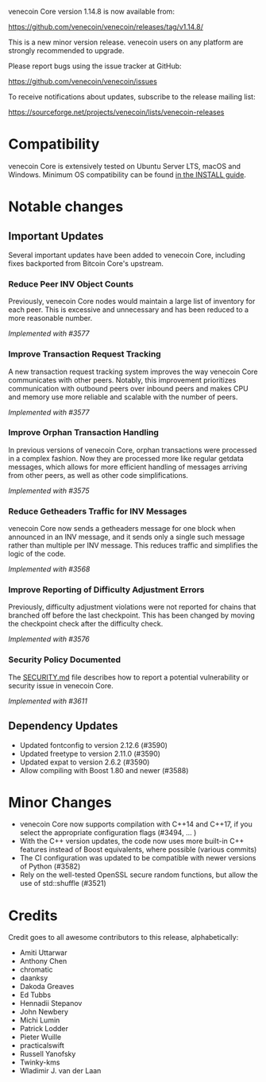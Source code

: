 venecoin Core version 1.14.8 is now available from:

  <https://github.com/venecoin/venecoin/releases/tag/v1.14.8/>

This is a new minor version release. venecoin users on any platform are
strongly recommended to upgrade.

Please report bugs using the issue tracker at GitHub:

  <https://github.com/venecoin/venecoin/issues>

To receive notifications about updates, subscribe to the release mailing list:

  <https://sourceforge.net/projects/venecoin/lists/venecoin-releases>


Compatibility
==============

venecoin Core is extensively tested on Ubuntu Server LTS, macOS and Windows.
Minimum OS compatibility can be found [in the INSTALL guide](../INSTALL.md).


Notable changes
================

Important Updates
-----------------

Several important updates have been added to venecoin Core, including fixes
backported from Bitcoin Core's upstream.

### Reduce Peer INV Object Counts

Previously, venecoin Core nodes would maintain a large list of inventory for
each peer. This is excessive and unnecessary and has been reduced to a more
reasonable number.

*Implemented with #3577*

### Improve Transaction Request Tracking

A new transaction request tracking system improves the way venecoin Core
communicates with other peers. Notably, this improvement prioritizes
communication with outbound peers over inbound peers and makes CPU and memory
use more reliable and scalable with the number of peers.

*Implemented with #3577*

### Improve Orphan Transaction Handling

In previous versions of venecoin Core, orphan transactions were processed in a
complex fashion. Now they are processed more like regular getdata messages,
which allows for more efficient handling of messages arriving from other peers,
as well as other code simplifications.

*Implemented with #3575*

### Reduce Getheaders Traffic for INV Messages

venecoin Core now sends a getheaders message for one block when announced in an
INV message, and it sends only a single such message rather than multiple per
INV message. This reduces traffic and simplifies the logic of the code.

*Implemented with #3568*

### Improve Reporting of Difficulty Adjustment Errors

Previously, difficulty adjustment violations were not reported for chains that
branched off before the last checkpoint. This has been changed by moving the
checkpoint check after the difficulty check.

*Implemented with #3576*

### Security Policy Documented

The [SECURITY.md](SECURITY.md) file describes how to report a potential
vulnerability or security issue in venecoin Core.

*Implemented with #3611*


Dependency Updates
------------------

* Updated fontconfig to version 2.12.6 (#3590)
* Updated freetype to version 2.11.0 (#3590)
* Updated expat to version 2.6.2 (#3590)
* Allow compiling with Boost 1.80 and newer (#3588)


Minor Changes
=============

* venecoin Core now supports compilation with C++14 and C++17, if you select
  the appropriate configuration flags (#3494, ... )
* With the C++ version updates, the code now uses more built-in C++ features instead
  of Boost equivalents, where possible (various commits)
* The CI configuration was updated to be compatible with newer versions of Python (#3582)
* Rely on the well-tested OpenSSL secure random functions, but allow the use of std::shuffle (#3521)


Credits
=======

Credit goes to all awesome contributors to this release, alphabetically:

* Amiti Uttarwar
* Anthony Chen
* chromatic
* daanksy
* Dakoda Greaves
* Ed Tubbs
* Hennadii Stepanov
* John Newbery
* Michi Lumin
* Patrick Lodder
* Pieter Wuille
* practicalswift
* Russell Yanofsky
* Twinky-kms
* Wladimir J. van der Laan
